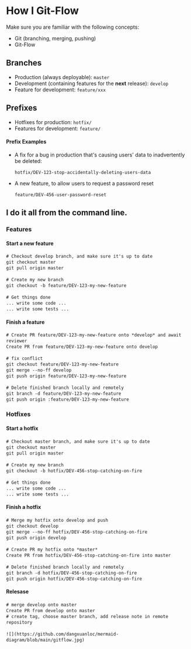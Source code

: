 # How I Git-Flow
Make sure you are familiar with the following concepts:
* Git (branching, merging, pushing)
* Git-Flow

## Branches

* Production (always deployable): ````master````
* Development (containing features for the **next** release): ````develop````
* Feature for development: ````feature/xxx````
## Prefixes

* Hotfixes for production: ````hotfix/````
* Features for development: ````feature/````

#### Prefix Examples

* A fix for a bug in production that's causing users' data to inadvertently be deleted:

  ````
  hotfix/DEV-123-stop-accidentally-deleting-users-data
  ````

* A new feature, to allow users to request a password reset

  ````
  feature/DEV-456-user-password-reset
  ````

## I do it all from the command line.

### Features

#### Start a new feature

    # Checkout develop branch, and make sure it's up to date
    git checkout master
    git pull origin master
    
    # Create my new branch
    git checkout -b feature/DEV-123-my-new-feature
    
    # Get things done
    ... write some code ...
    ... write some tests ...

#### Finish a feature
 
    # Create PR feature/DEV-123-my-new-feature onto *develop* and await reviewer
    Create PR from feature/DEV-123-my-new-feature onto develop

    # fix conflict
    git checkout feature/DEV-123-my-new-feature
    git merge --no-ff develop
    git push origin feature/DEV-123-my-new-feature

    # Delete finished branch locally and remotely
    git branch -d feature/DEV-123-my-new-feature
    git push origin :feature/DEV-123-my-new-feature
    
### Hotfixes

#### Start a hotfix
    # Checkout master branch, and make sure it's up to date
    git checkout master
    git pull origin master
    
    # Create my new branch
    git checkout -b hotfix/DEV-456-stop-catching-on-fire
    
    # Get things done
    ... write some code ...
    ... write some tests ...

#### Finish a hotfix
    # Merge my hotfix onto develop and push
    git checkout develop
    git merge --no-ff hotfix/DEV-456-stop-catching-on-fire
    git push origin develop
    
    # Create PR my hotfix onto *master* 
    Create PR from hotfix/DEV-456-stop-catching-on-fire into master
    
    # Delete finished branch locally and remotely
    git branch -d hotfix/DEV-456-stop-catching-on-fire
    git push origin hotfix/DEV-456-stop-catching-on-fire

#### Relesase
    # merge develop onto master
    Create PR from develop onto master
    # create tag, choose master branch, add release note in remote repository

    ![](https://github.com/dangxuanloc/mermaid-diagram/blob/main/gitflow.jpg)

    
